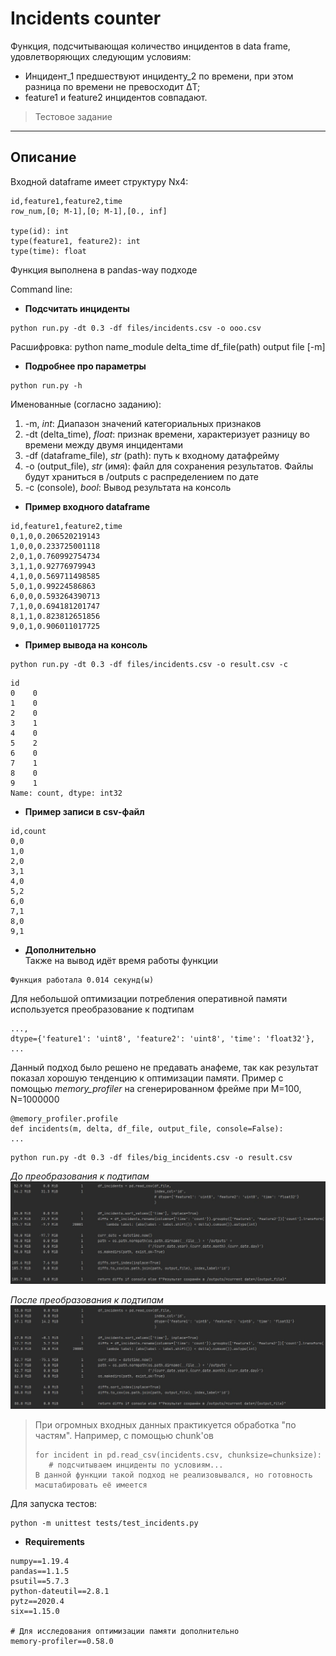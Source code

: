 # Incidents counter
Функция, подсчитывающая количество инцидентов в data frame, удовлетворяющих следующим условиям:
- Инцидент_1 предшествуют инциденту_2 по времени, при этом разница по времени не превосходит ∆T;
- feature1 и feature2 инцидентов совпадают.
> Тестовое задание
---
## Описание
Входной dataframe имеет структуру Nx4:  
~~~
id,feature1,feature2,time  
row_num,[0; M-1],[0; M-1],[0., inf]

type(id): int
type(feature1, feature2): int
type(time): float
~~~
Функция выполнена в pandas-way подходе  

Command line:  
- **Подсчитать инциденты** 
~~~
python run.py -dt 0.3 -df files/incidents.csv -o ooo.csv
~~~
Расшифровка: python name_module delta_time df_file(path) output file [-m]

- **Подробнее про параметры** 
~~~
python run.py -h
~~~
Именованные (согласно заданию):  
1. -m, _int_: Диапазон значений категориальных признаков
2. -dt (delta_time), _float_: признак времени, характеризует разницу во времени между двумя инцидентами
3. -df (dataframe_file), _str_ (path): путь к входному датафрейму
4. -o (output_file), _str_ (имя): файл для сохранения результатов. Файлы будут храниться в /outputs с распределением по дате
5. -c (console), _bool_: Вывод результата на консоль

- **Пример входного dataframe** 
~~~
id,feature1,feature2,time
0,1,0,0.206520219143
1,0,0,0.233725001118
2,0,1,0.760992754734
3,1,1,0.92776979943
4,1,0,0.569711498585
5,0,1,0.99224586863
6,0,0,0.593264390713
7,1,0,0.694181201747
8,1,1,0.823812651856
9,0,1,0.906011017725
~~~

- **Пример вывода на консоль** 
~~~
python run.py -dt 0.3 -df files/incidents.csv -o result.csv -c
~~~
~~~
id
0    0
1    0
2    0
3    1
4    0
5    2
6    0
7    1
8    0
9    1
Name: count, dtype: int32
~~~
- **Пример записи в csv-файл** 
~~~
id,count
0,0
1,0
2,0
3,1
4,0
5,2
6,0
7,1
8,0
9,1
~~~
- **Дополнительно**  
Также на вывод идёт время работы функции
~~~
Функция работала 0.014 секунд(ы)
~~~
Для небольшой оптимизации потребления оперативной памяти используется преобразование к подтипам
~~~
...,
dtype={'feature1': 'uint8', 'feature2': 'uint8', 'time': 'float32'},
...
~~~
Данный подход было решено не предавать анафеме, так как результат показал хорошую тенденцию к оптимизации памяти.
Пример с помощью *memory_profiler* на сгенерированном фрейме при M=100, N=1000000
~~~
@memory_profiler.profile
def incidents(m, delta, df_file, output_file, console=False):
...
~~~
~~~
python run.py -dt 0.3 -df files/big_incidents.csv -o result.csv
~~~
*До преобразования к подтипам*  
![Image alt](https://github.com/Laztrex/incidents_counter/raw/master/pics/before_subtypes.jpg)

*После преобразования к подтипам*  
![Image alt](https://github.com/Laztrex/incidents_counter/raw/master/pics/after_subtypes.jpg)


> При огромных входных данных практикуется обработка "по частям". Например, с помощью chunk'ов
>~~~
>for incident in pd.read_csv(incidents.csv, chunksize=chunksize):
>    # подсчитываем инциденты по условиям...
> В данной функции такой подход не реализовывался, но готовность масштабировать её имеется
>~~~

Для запуска тестов:
~~~
python -m unittest tests/test_incidents.py
~~~

- **Requirements**  
~~~
numpy==1.19.4
pandas==1.1.5
psutil==5.7.3
python-dateutil==2.8.1
pytz==2020.4
six==1.15.0

# Для исследования оптимизации памяти дополнительно
memory-profiler==0.58.0
~~~